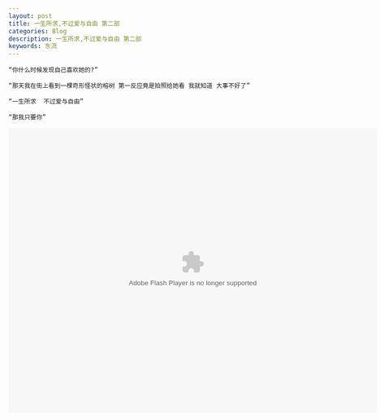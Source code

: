 ```yaml
---
layout: post
title: 一生所求,不过爱与自由 第二部
categories: Blog
description: 一生所求,不过爱与自由 第二部
keywords: 东流
---
```




```
“你什么时候发现自己喜欢她的?”

“那天我在街上看到一棵奇形怪状的榕树 第一反应竟是拍照给她看 我就知道 大事不好了” 

```


```
“一生所求  不过爱与自由”

“那我只要你” 

```





<embed height="560" width="726" quality="high" allowfullscreen="true" type="application/x-shockwave-flash" src="//static.hdslb.com/miniloader.swf" flashvars="aid=6090146&page=1" pluginspage="//www.adobe.com/shockwave/download/download.cgi?P1_Prod_Version=ShockwaveFlash">
